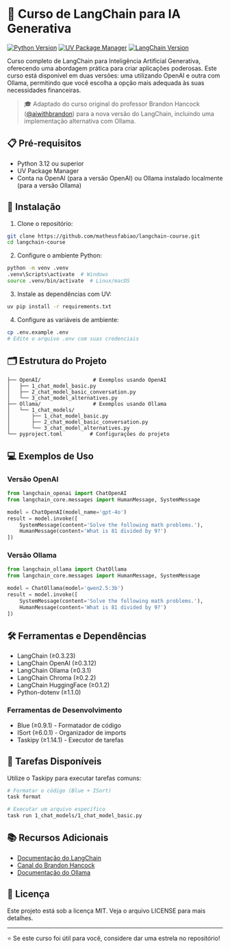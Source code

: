 # 🤖 Curso de LangChain para IA Generativa

[![Python Version](https://img.shields.io/badge/python-3.12%2B-blue.svg)](https://www.python.org/downloads/)
[![UV Package Manager](https://img.shields.io/badge/package%20manager-uv-blueviolet)](https://github.com/astral-sh/uv)
[![LangChain Version](https://img.shields.io/badge/langchain-0.3.23%2B-green)](https://python.langchain.com/)

Curso completo de LangChain para Inteligência Artificial Generativa, oferecendo uma abordagem prática para criar aplicações poderosas. Este curso está disponível em duas versões: uma utilizando OpenAI e outra com Ollama, permitindo que você escolha a opção mais adequada às suas necessidades financeiras.

> 🎓 Adaptado do curso original do professor Brandon Hancock ([@aiwithbrandon](https://www.youtube.com/@aiwithbrandon)) para a nova versão do LangChain, incluindo uma implementação alternativa com Ollama.

## 📋 Pré-requisitos

- Python 3.12 ou superior
- UV Package Manager
- Conta na OpenAI (para a versão OpenAI) ou Ollama instalado localmente (para a versão Ollama)

## 🚀 Instalação

1. Clone o repositório:
```bash
git clone https://github.com/matheusfabiao/langchain-course.git
cd langchain-course
```

2. Configure o ambiente Python:
```bash
python -m venv .venv
.venv\Scripts\activate  # Windows
source .venv/bin/activate  # Linux/macOS
```

3. Instale as dependências com UV:
```bash
uv pip install -r requirements.txt
```

4. Configure as variáveis de ambiente:
```bash
cp .env.example .env
# Edite o arquivo .env com suas credenciais
```

## 🗂️ Estrutura do Projeto

```
├── OpenAI/                 # Exemplos usando OpenAI
│   ├── 1_chat_model_basic.py
│   ├── 2_chat_model_basic_conversation.py
│   └── 3_chat_model_alternatives.py
├── Ollama/                 # Exemplos usando Ollama
│   └── 1_chat_models/
│       ├── 1_chat_model_basic.py
│       ├── 2_chat_model_basic_conversation.py
│       └── 3_chat_model_alternatives.py
└── pyproject.toml         # Configurações do projeto
```

## 💻 Exemplos de Uso

### Versão OpenAI
```python
from langchain_openai import ChatOpenAI
from langchain_core.messages import HumanMessage, SystemMessage

model = ChatOpenAI(model_name='gpt-4o')
result = model.invoke([
    SystemMessage(content='Solve the following math problems.'),
    HumanMessage(content='What is 81 divided by 9?')
])
```

### Versão Ollama
```python
from langchain_ollama import ChatOllama
from langchain_core.messages import HumanMessage, SystemMessage

model = ChatOllama(model='qwen2.5:3b')
result = model.invoke([
    SystemMessage(content='Solve the following math problems.'),
    HumanMessage(content='What is 81 divided by 9?')
])
```

## 🛠️ Ferramentas e Dependências

- LangChain (≥0.3.23)
- LangChain OpenAI (≥0.3.12)
- LangChain Ollama (≥0.3.1)
- LangChain Chroma (≥0.2.2)
- LangChain HuggingFace (≥0.1.2)
- Python-dotenv (≥1.1.0)

### Ferramentas de Desenvolvimento

- Blue (≥0.9.1) - Formatador de código
- ISort (≥6.0.1) - Organizador de imports
- Taskipy (≥1.14.1) - Executor de tarefas

## 📝 Tarefas Disponíveis

Utilize o Taskipy para executar tarefas comuns:

```bash
# Formatar o código (Blue + ISort)
task format

# Executar um arquivo específico
task run 1_chat_models/1_chat_model_basic.py
```

## 📚 Recursos Adicionais

- [Documentação do LangChain](https://python.langchain.com/)
- [Canal do Brandon Hancock](https://www.youtube.com/@aiwithbrandon)
- [Documentação do Ollama](https://ollama.ai/)

## 📄 Licença

Este projeto está sob a licença MIT. Veja o arquivo LICENSE para mais detalhes.

---

⭐ Se este curso foi útil para você, considere dar uma estrela no repositório!